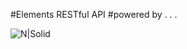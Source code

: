 #Elements RESTful API
#powered by . . .

![N|Solid](http://brainjunkfood.com/wp-content/uploads/2015/09/pic_1561903.jpg )
